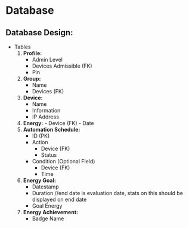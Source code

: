 # Database

## Database Design:

- Tables
    1. **Profile:**
        - Admin Level 
        - Devices Admissible (FK)
        - Pin
    2. **Group:**
        - Name
        - Devices (FK)
    3. **Device:**
        - Name
        - Information
        - IP Address
    4. **Energy:**
            - Device (FK)
            - Date
    5. **Automation Schedule:**
        - ID (PK)
        - Action
            - Device (FK)
            - Status 
        - Condition (Optional Field)
            - Device (FK)
            - Time
    7. **Energy Goal:**
        - Datestamp 
        - Duration //end date is evaluation date, stats on this should be displayed on end date
        - Goal Energy
    8. **Energy Achievement:**
       - Badge Name
       
